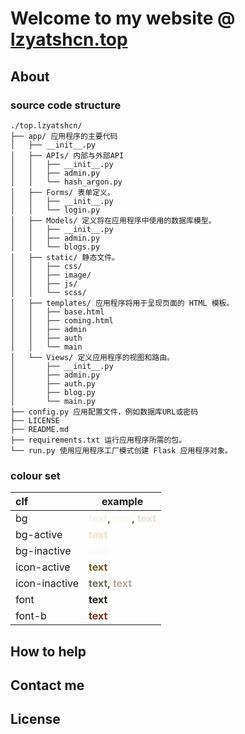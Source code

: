 # Welcome to my website @ [lzyatshcn.top](https://www.lzyatshcn.top/)

## About

### source code structure
```text
./top.lzyatshcn/
├── app/ 应用程序的主要代码
│   ├── __init__.py
│   ├── APIs/ 内部与外部API
│   │   ├── __init__.py
│   │   ├── admin.py
│   │   └── hash_argon.py
│   ├── Forms/ 表单定义。
│   │   ├── __init__.py
│   │   └── login.py
│   ├── Models/ 定义将在应用程序中使用的数据库模型。
│   │   ├── __init__.py
│   │   ├── admin.py
│   │   └── blogs.py
│   ├── static/ 静态文件。
│   │   ├── css/ 
│   │   ├── image/ 
│   │   ├── js/ 
│   │   └── scss/ 
│   ├── templates/ 应用程序将用于呈现页面的 HTML 模板。
│   │   ├── base.html
│   │   ├── coming.html
│   │   ├── admin
│   │   ├── auth
│   │   └── main
│   └── Views/ 定义应用程序的视图和路由。
│       ├── __init__.py
│       ├── admin.py
│       ├── auth.py
│       ├── blog.py
│       └── main.py
├── config.py 应用配置文件，例如数据库URL或密码
├── LICENSE
├── README.md
├── requirements.txt 运行应用程序所需的包。
└── run.py 使用应用程序工厂模式创建 Flask 应用程序对象。
```
### colour set

| clf           | example                                                                                                                                        |
|:--------------|------------------------------------------------------------------------------------------------------------------------------------------------|
| bg            | <span style="color:#F7F0EA"><b>text</b></span>, <span style="color:#FDF8F2"><b>text</b></span>, <span style="color:#E8E1DB"><b>text</b></span> |
| bg-active     | <span style="color:#FADFB0"><b>text</b></span>                                                                                                 |
| bg-inactive   | <span style="color:#FCF7F1"><b>text</b></span>                                                                                                 |
| icon-active   | <span style="color:#75581F"><b>text</b></span>                                                                                                 |
| icon-inactive | <span style="color:#706A5E"><b>text</b></span>, <span style="color:#B3AA9B"><b>text</b></span>                                                 |
| font          | <span style="color:#241D17"><b>text</b></span>                                                                                                 |
| font-b        | <span style="color:#73331B"><b>text</b></span>                                                                                                 |

## How to help

## Contact me

## License
